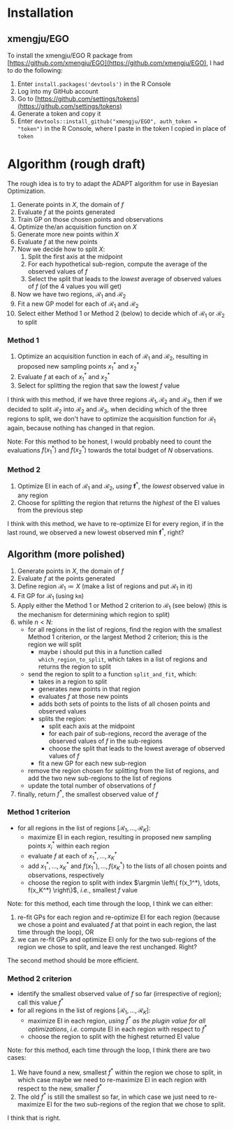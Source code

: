 # Installation

## xmengju/EGO

To install the xmengju/EGO R package from [https://github.com/xmengju/EGO](https://github.com/xmengju/EGO), I had to do the following:

1. Enter `install.packages('devtools')` in the R Console
2. Log into my GitHub account
3. Go to [https://github.com/settings/tokens](https://github.com/settings/tokens)
4. Generate a token and copy it
5. Enter `devtools::install_github("xmengju/EGO", auth_token =  "token")` in the R Console, where I paste in the token I copied in place of `token`

# Algorithm (rough draft)

The rough idea is to try to adapt the ADAPT algorithm for use in Bayesian Optimization.

1. Generate points in $X$, the domain of $f$
2. Evaluate $f$ at the points generated
3. Train GP on those chosen points and observations
4. Optimize the/an acquisition function on $X$
5. Generate more new points within $X$
6. Evaluate $f$ at the new points
7. Now we decide how to split $X$:
    1. Split the first axis at the midpoint
    2. For each hypothetical sub-region, compute the average of the observed values of $f$
    3. Select the split that leads to the *lowest* average of observed values of $f$ (of the 4 values you will get)
8. Now we have two regions, $\mathcal R_1$ and $\mathcal R_2$
9. Fit a new GP model for each of $\mathcal R_1$ and $\mathcal R_2$
9. Select either Method 1 or Method 2 (below) to decide which of $\mathcal R_1$ or $\mathcal R_2$ to split

### Method 1

1. Optimize an acquisition function in each of $\mathcal R_1$ and $\mathcal R_2$, resulting in proposed new sampling points $x_1^*$ and $x_2^*$
2. Evaluate $f$ at each of $x_1^*$ and $x_2^*$
3. Select for splitting the region that saw the lowest $f$ value

I think with this method, if we have three regions $\mathcal R_1, \mathcal R_2$ and $\mathcal R_3$, then if we decided to split $\mathcal R_2$ into $\mathcal R_2$ and $\mathcal R_3$, when deciding which of the three regions to split, we don't have to optimize the acquisition function for $\mathcal R_1$ again, because nothing has changed in that region.

Note: For this method to be honest, I would probably need to count the evaluations $f(x_1^*)$ and $f(x_2^*)$ towards the total budget of $N$ observations.

### Method 2

1. Optimize EI in each of $\mathcal R_1$ and $\mathcal R_2$, *using* $\boldsymbol f^*$, the *lowest* observed value in any region
2. Choose for splitting the region that returns the *highest* of the EI values from the previous step

I think with this method, we have to re-optimize EI for every region, if in the last round, we observed a new lowest observed min $\boldsymbol f^*$, right?

## Algorithm (more polished)

1. Generate points in $X$, the domain of $f$
2. Evaluate $f$ at the points generated
3. Define region $\mathcal R_1 \coloneqq X$ (make a list of regions and put $\mathcal R_1$ in it)
4. Fit GP for $\mathcal R_1$ (using `km`)
5. Apply either the Method 1 or Method 2 criterion to $\mathcal R_1$ (see below) (this is the mechanism for determining which region to split)
6. while $n < N$:
    - for all regions in the list of regions, find the region with the smallest Method 1 criterion, or the largest Method 2 criterion; this is the region we will split
        - maybe i should put this in a function called `which_region_to_split`, which takes in a list of regions and returns the region to split
    - send the region to split to a function `split_and_fit`, which:
        - takes in a region to split
        - generates new points in that region
        - evaluates $f$ at those new points
        - adds both sets of points to the lists of all chosen points and observed values
        - splits the region:
            - split each axis at the midpoint
            - for each pair of sub-regions, record the average of the observed values of $f$ in the sub-regions
            - choose the split that leads to the lowest average of observed values of $f$
        - fit a new GP for each new sub-region
    - remove the region chosen for splitting from the list of regions, and add the two new sub-regions to the list of regions
    - update the total number of observations of $f$
7. finally, return $f^*$, the smallest observed value of $f$

### Method 1 criterion

- for all regions in the list of regions $[\mathcal R_1, \dots, \mathcal R_K]$:
    - maximize EI in each region, resulting in proposed new sampling points $x_i^*$ within each region
    - evaluate $f$ at each of $x_1^*, \dots, x_K^*$
    - add $x_1^*, \dots, x_K^*$ and $f(x_1^*), \dots, f(x_K^*)$ to the lists of all chosen points and observations, respectively
    - choose the region to split with index $\argmin \left\{ f(x_1^*), \dots, f(x_K^*) \right\}$, *i.e.*, smallest $f$ value

Note: for this method, each time through the loop, I think we can either:

1. re-fit GPs for each region and re-optimize EI for each region (because we chose a point and evaluated $f$ at that point in each region, the last time through the loop), OR
2. we can re-fit GPs and optimize EI only for the two sub-regions of the region we chose to split, and leave the rest unchanged. Right?

The second method should be more efficient.

### Method 2 criterion

- identify the smallest observed value of $f$ so far (irrespective of region); call this value $f^*$
- for all regions in the list of regions $[\mathcal R_1, \dots, \mathcal R_K]$:
    - maximize EI in each region, *using $f^*$ as the plugin value for all optimizations*, *i.e.* compute EI in each region with respect to $f^*$
    - choose the region to split with the highest returned EI value

Note: for this method, each time through the loop, I think there are two cases:

1. We have found a new, smallest $f^*$ within the region we chose to split, in which case maybe we need to re-maximize EI in each region with respect to the new, smaller $f^*$
2. The old $f^*$ is still the smallest so far, in which case we just need to re-maximize EI for the two sub-regions of the region that we chose to split.

I think that is right.